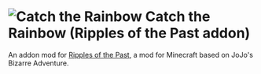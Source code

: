 # ![Catch the Rainbow](https://cdn.discordapp.com/attachments/457572604795158539/1208107815340740608/catch_the_rainbow.png?ex=65e21514&is=65cfa014&hm=daaf75ae495945fb69424981db1e6e953e476fa66649d80f32da5c43d18f1d18&) Catch the Rainbow (Ripples of the Past addon) 
An addon mod for [Ripples of the Past](https://github.com/StandoByte/Ripples-of-the-Past), a mod for Minecraft based on JoJo's Bizarre Adventure.



